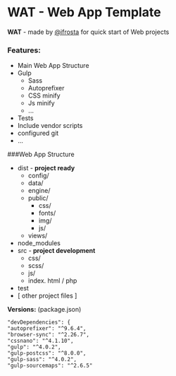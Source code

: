 # WAT - Web App Template
**WAT** - made by [@ifrosta](https://github.com/iFrosta) for quick start of Web projects

### Features:
* Main Web App Structure
* Gulp 
    * Sass
    * Autoprefixer
    * CSS minify
    * Js minify
    * ...
* Tests
* Include vendor scripts
* configured git
* ...

###Web App Structure
* dist -  **project ready**
    * config/
    * data/
    * engine/
    * public/
        * css/
        * fonts/
        * img/
        * js/
    * views/
* node_modules
* src -  **project development**
    * css/
    * scss/
    * js/
    * index. html / php
* test
* [ other project files ]

**Versions:** (package.json)
```
"devDependencies": {
"autoprefixer": "^9.6.4",
"browser-sync": "^2.26.7",
"cssnano": "^4.1.10",
"gulp": "^4.0.2",
"gulp-postcss": "^8.0.0",
"gulp-sass": "^4.0.2",
"gulp-sourcemaps": "^2.6.5"
```
